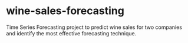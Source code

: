 # wine-sales-forecasting
Time Series Forecasting project to predict wine sales for two companies and identify the most effective forecasting technique.

